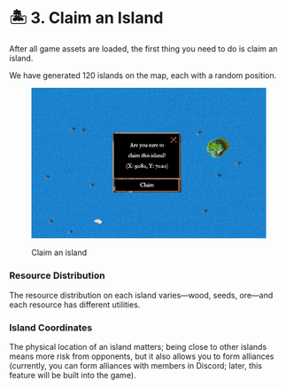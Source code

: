 # 🏝️ 3. Claim an Island

After all game assets are loaded, the first thing you need to do is claim an island.&#x20;

We have generated 120 islands on the map, each with a random position.&#x20;

<figure><img src="../.gitbook/assets/image (2).png" alt=""><figcaption><p>Claim an island</p></figcaption></figure>

### Resource Distribution

The resource distribution on each island varies—wood, seeds, ore—and each resource has different utilities.&#x20;

### Island Coordinates

The physical location of an island matters; being close to other islands means more risk from opponents, but it also allows you to form alliances (currently, you can form alliances with members in Discord; later, this feature will be built into the game).
